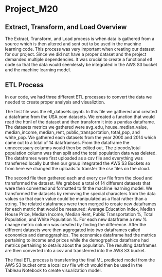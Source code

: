 # Project_M20
## Extract, Transform, and Load Overview
The Extract, Transform, and Load process is when data is gathered from a source which is then altered and sent out to be used in the machine learning code. This process was very important when creating our dataset for our project. Since we did not have a proper dataset and the project demanded multiple dependencies. It was crucial to create a functional etl code so that the data would seemlessly be integrated in the AWS S3 bucket and the machine learning model.

## ETL Process
In our code, we had three different ETL processes to convert the data we needed to create proper analysis and visualiztion. 

The first file was the etl_datasets.ipynb. In this file we gathered and created a dataframe from the USA.com datasets. We created a function that would read the html of the dataset and then transform it into a pandas dataframe. The datasets metrics we gathered were avg_edu, house_median_value, median_income, median_rent, public_transportation, total_pop, and white_pop. We gathered each datasets from the year 2000 and 2014 which came out to a total of 14 dataframses. From the dataframe the unneccessary columns would then be edited out. The zipcode/total population column was then split and the total population data was deleted. The dataframes were first uploaded as a csv file and everything was transferred locally but then our group integrated the AWS S3 Buckets so from here we changed the uploads to transfer the csv files on the cloud.

The second file then gathered each and every csv file from the cloud and transformed the dataset. We grabbed a total of 14 different datasets that were then converted and formatted to fit the machine learning model. We transformed the datasets by removing the special characters from the data values so that each value could be manipulated as a float rather than a string. The related dataframes were then merged to create new dataframes for each metric that would be measured: Average Education Index, Median House Price, Median Income, Median Rent, Public Transportation %, Total Population, and White Population %. For each new dataframe a new % change metric column was created by finding the difference. After the different datasets were then aggregated into two dataframes called economics and demoggraphics. The economics dataframe had the metrics pertaining to income and prices while the demogrpahics dataframe had metrics pertaining to details about the population. The resulting dataframes are then converted into a csv and transferred into the AWS S3 bucket.

The final ETL process is transferring the final ML predicted model from the AWS S3 bucket onto a local csv file which would then be used in the Tableau Notebook to create visualization model. 